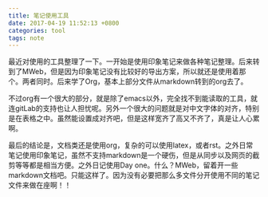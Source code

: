 ```yaml
---
title: 笔记使用工具
date: 2017-04-19 11:52:13 +0800
categories: tool
tags: note
---
```


最近对使用的工具整理了一下。一开始是使用印象笔记来做各种笔记整理。后来转到了MWeb，但是因为印象笔记没有比较好的导出方案，所以就还是使用着那个。两者同时。后来学了Org，基本上部分文件从markdown转到的org去了。
<!-- more -->

不过org有一个很大的部分，就是除了emacs以外，完全找不到能读取的工具，就连gitLab的支持也让人担忧呢。另外一个很大的问题就是对中文字体的对齐，特别是在表格之中。虽然能设置成对齐吧，但是这样宽齐了高又不齐了，真是让人心累啊。

最后的结论是，文档类还是使用org，复杂的可以使用latex，或者rst。之外日常笔记使用印象笔记，虽然不支持markdown是一个硬伤，但是从同步以及网页的截剪等等都是相当方便。之外日记使用Day one。什么？MWeb，留着开一些markdown文档吧。只能这样了。因为没有必要把那么多文件分开使用不同的笔记文件来做在座啊！！
